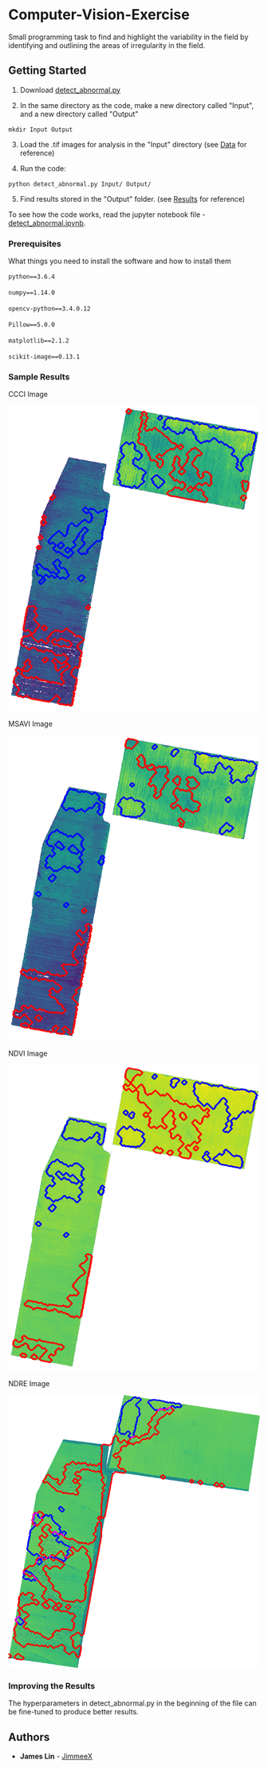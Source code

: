 # Computer-Vision-Exercise

Small programming task to find and highlight the variability in the field by identifying and outlining the areas of irregularity in the field.

## Getting Started

1. Download [detect_abnormal.py](https://github.com/JimmeeX/Computer-Vision-Exercise/blob/master/detect_abnormal.py)

2. In the same directory as the code, make a new directory called "Input", and a new directory called "Output"

```
mkdir Input Output
```

3. Load the .tif images for analysis in the "Input" directory (see [Data](https://github.com/JimmeeX/Computer-Vision-Exercise/tree/master/Data) for reference)

4. Run the code:

```
python detect_abnormal.py Input/ Output/
```

5. Find results stored in the "Output" folder. (see [Results](https://github.com/JimmeeX/Computer-Vision-Exercise/tree/master/Results) for reference)



To see how the code works, read the jupyter notebook file - [detect_abnormal.ipynb](https://nbviewer.jupyter.org/github/JimmeeX/Computer-Vision-Exercise/blob/master/detect_abnormal.ipynb). 

### Prerequisites

What things you need to install the software and how to install them

```
python==3.6.4

numpy==1.14.0

opencv-python==3.4.0.12

Pillow==5.0.0

matplotlib==2.1.2

scikit-image==0.13.1
```

### Sample Results

CCCI Image

![alt text](https://github.com/JimmeeX/Computer-Vision-Exercise/blob/master/Results/20171219T000000_HIRAMS_PLN_ccci_gray.png)

MSAVI Image

![alt text](https://github.com/JimmeeX/Computer-Vision-Exercise/blob/master/Results/20171212T000000_HIRAMS_PLN_msavi_gray.png)

NDVI Image

![alt text](https://github.com/JimmeeX/Computer-Vision-Exercise/blob/master/Results/20171212T000000_HIRAMS_PLN_ndvi_gray.png)

NDRE Image

![alt text](https://github.com/JimmeeX/Computer-Vision-Exercise/blob/master/Results/20180119T000000_TETRA-_PLN_ndre_gray.png)

### Improving the Results

The hyperparameters in detect_abnormal.py in the beginning of the file can be fine-tuned to produce better results.

## Authors

* **James Lin** - [JimmeeX](https://github.com/JimmeeX)